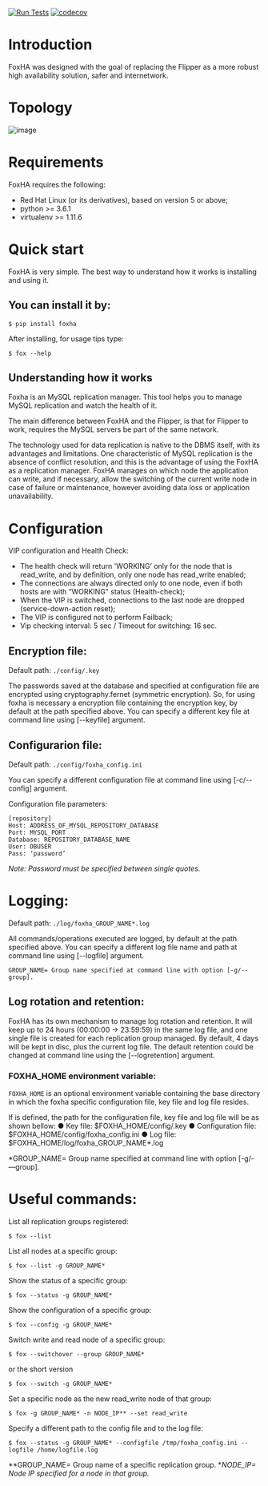 [![Run Tests](https://github.com/globocom/FoxHA/actions/workflows/main.yml/badge.svg)](https://github.com/globocom/FoxHA/actions/workflows/main.yml) [![codecov](https://codecov.io/gh/globocom/FoxHA/branch/master/graph/badge.svg?token=q825zxYwCN)](https://codecov.io/gh/globocom/FoxHA)
# Introduction 
 
FoxHA was designed with the goal of replacing the Flipper as a more robust high availability 
solution, safer and inter­network. 
 
# Topology 
![image](https://user-images.githubusercontent.com/6109737/135170743-6e3e75da-c2fd-4990-b7c3-863b41f3063a.png)

 
# Requirements 
FoxHA requires the following: 
- Red Hat Linux (or its derivatives), based on version 5 or above; 
- python >= 3.6.1
- virtualenv >= 1.11.6 
 
 
# Quick start 
FoxHA is very simple. The best way to understand how it works is installing and using it. 
 
## You can install it by: 
 
    $ pip install foxha
 
After installing, for usage tips type: 
 
    $ fox --help 
 
## Understanding how it works 
Foxha is an MySQL replication manager. This tool helps you to manage MySQL replication 
and watch the health of it. 
 
The main difference between FoxHA and the Flipper, is that for Flipper to work, requires the 
MySQL servers be part of the same network. 
 
The technology used for data replication is native to the DBMS itself, with its advantages and 
limitations. One characteristic of MySQL replication is the absence of conflict resolution, and 
this is the advantage of using the FoxHA as a replication manager. FoxHA manages on 
which node the application can write, and if necessary, allow the switching of the current 
write node in case of failure or maintenance, however avoiding data loss or application 
unavailability. 
 
# Configuration 
 
VIP configuration and Health Check:  
 
- The health check will return 'WORKING’ only for the node that is read_write, and by 
definition, only one node has read_write enabled; 
- The connections are always directed only to one node, even if both hosts are with 
“WORKING" status (Health-check); 
- When the VIP is switched, connections to the last node are dropped 
(service-down-action reset); 
- The VIP is configured not to perform Failback; 
- Vip checking interval: 5 sec / Timeout for switching: 16 sec. 
 
## Encryption file: 
 
Default path: `./config/.key` 
 
The passwords saved at the database and specified at configuration file are encrypted using 
cryptography.fernet (symmetric encryption). So, for using foxha is necessary a encryption file 
containing the encryption key, by default at the path specified above. You can specify a 
different key file at command line using [--keyfile] argument. 
 
## Configurarion file: 
 
Default path: `./config/foxha_config.ini`
 
You can specify a different configuration file at command line using [-c/--config] argument. 
 
Configuration file parameters: 
 
```config
[repository]   
Host: ADDRESS_OF_MYSQL_REPOSITORY_DATABASE 
Port: MYSQL_PORT 
Database: REPOSITORY_DATABASE_NAME 
User: DBUSER 
Pass: ‘password’
```
 *Note: Password must be specified between single quotes.*

 
 
# Logging: 
 
Default path: `./log/foxha_GROUP_NAME*.log`
 
All commands/operations executed are logged, by default at the path specified above. You 
can specify a different log file name and path at command line using [--logfile] argument. 
 
    GROUP_NAME= Group name specified at command line with option [-g/--group]. 
 
## Log rotation and retention: 
 
FoxHA has its own mechanism to manage log rotation and retention. It will keep up to 24 
hours (00:00:00 -> 23:59:59) in the same log file, and one single file is created for each 
replication group managed. By default, 4 days will be kept in disc, plus the current log file. 
The default retention could be changed at command line using the [--logretention] argument. 

### FOXHA_HOME environment variable: 
 
`FOXHA_HOME` is an optional environment variable containing the base directory in which 
the foxha specific configuration file, key file and log file resides.  
 
If is defined, the path for the configuration file, key file and log file will be as 
shown bellow: 
● Key file: $FOXHA_HOME/config/.key 
● Configuration file: $FOXHA_HOME/config/foxha_config.ini 
● Log file: $FOXHA_HOME/log/foxha_GROUP_NAME*.log 
 
*GROUP_NAME= Group name specified at command line with option [-g/-—group]. 
 
# Useful commands: 
 
List all replication groups registered: 
 
    $ fox --list 
 
List all nodes at a specific group: 
 
    $ fox --list -g GROUP_NAME* 
 
Show the status of a specific group: 
 
    $ fox --status -g GROUP_NAME* 
 
Show the configuration of a specific group: 
 
    $ fox --config -g GROUP_NAME* 
 
Switch write and read node of a specific group: 
 
    $ fox --switchover --group GROUP_NAME* 
 
or the short version 
 
    $ fox --switch -g GROUP_NAME* 
 
Set a specific node as the new read_write node of that group: 
 
    $ fox -g GROUP_NAME* -n NODE_IP** --set read_write 
 
Specify a different path to the config file and to the log file: 
 
    $ fox --status -g GROUP_NAME* --configfile /tmp/foxha_config.ini --logfile /home/logfile.log 
 
**GROUP_NAME= Group name of a specific replication group. 
**NODE_IP= Node IP specified for a node in that group.* 
